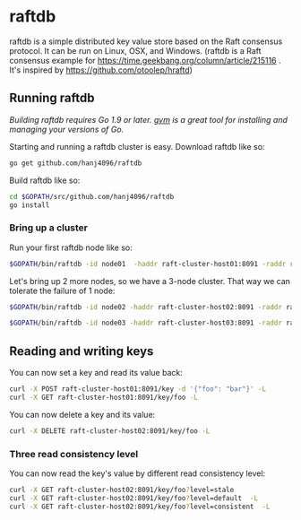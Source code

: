 raftdb
======

raftdb is a simple distributed key value store based on the Raft consensus protocol. It can be run on Linux, OSX, and Windows.
(raftdb is a Raft consensus example for https://time.geekbang.org/column/article/215116 . It's inspired by https://github.com/otoolep/hraftd)

## Running raftdb
*Building raftdb requires Go 1.9 or later. [gvm](https://github.com/moovweb/gvm) is a great tool for installing and managing your versions of Go.*

Starting and running a raftdb cluster is easy. Download raftdb like so:
```bash
go get github.com/hanj4096/raftdb
```

Build raftdb like so:
```bash
cd $GOPATH/src/github.com/hanj4096/raftdb
go install
```

### Bring up a cluster
Run your first raftdb node like so:
```bash
$GOPATH/bin/raftdb -id node01  -haddr raft-cluster-host01:8091 -raddr raft-cluster-host01:8089 ~/.raftdb
```

Let's bring up 2 more nodes, so we have a 3-node cluster. That way we can tolerate the failure of 1 node:
```bash
$GOPATH/bin/raftdb -id node02 -haddr raft-cluster-host02:8091 -raddr raft-cluster-host02:8089 -join raft-cluster-host01:8091 ~/.raftdb

$GOPATH/bin/raftdb -id node03 -haddr raft-cluster-host03:8091 -raddr raft-cluster-host03:8089 -join raft-cluster-host01:8091 ~/.raftdb
```

## Reading and writing keys
You can now set a key and read its value back:
```bash
curl -X POST raft-cluster-host01:8091/key -d '{"foo": "bar"}' -L
curl -X GET raft-cluster-host01:8091/key/foo -L
```

You can now delete a key and its value:
```bash
curl -X DELETE raft-cluster-host02:8091/key/foo -L
```

### Three read consistency level
You can now read the key's value by different read consistency level:
```bash
curl -X GET raft-cluster-host02:8091/key/foo?level=stale
curl -X GET raft-cluster-host02:8091/key/foo?level=default  -L
curl -X GET raft-cluster-host02:8091/key/foo?level=consistent  -L
```


